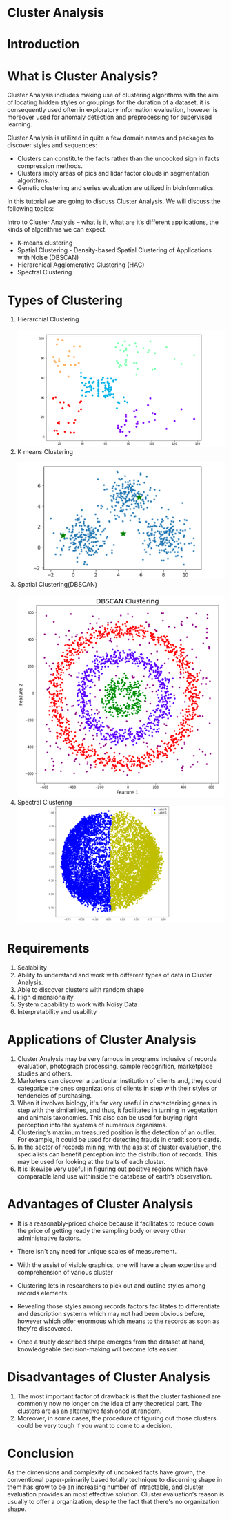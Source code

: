 # Cluster Analysis

# Introduction

# What is Cluster Analysis?
Cluster Analysis includes making use of clustering algorithms with the aim of locating hidden styles or groupings for the duration of a dataset. it is consequently used often in exploratory information evaluation, however is moreover used for anomaly detection and preprocessing for supervised learning.<br>

Cluster Analysis is utilized in quite a few domain names and packages to discover styles and sequences:

* Clusters can constitute the facts rather than the uncooked sign in facts compression methods.
* Clusters imply areas of pics and lidar factor clouds in segmentation algorithms.
* Genetic clustering and series evaluation are utilized in bioinformatics.

In this tutorial we are going to discuss Cluster Analysis. We will discuss the following topics:

Intro to Cluster Analysis – what is it, what are it’s different applications, the kinds of algorithms we can expect.<br>
* K-means clustering
* Spatial Clustering - Density-based Spatial Clustering of Applications with Noise (DBSCAN)
* Hierarchical Agglomerative Clustering (HAC)
* Spectral Clustering

# Types of Clustering
1. Hierarchial Clustering<br><br>
![](Images/Hierarchial%20Clustering.png)<br>
2. K means Clustering<br><br>
![](Images/K%20means%20Clustering.png)<br>
3. Spatial Clustering(DBSCAN)<br><br>
![](Images/Spatial%20clustering.png)<br>
4. Spectral Clustering<br>
 ![](Images/Spectral%20Clustering.png)

# Requirements
1. Scalability
2. Ability to understand and work with different types of data in Cluster Analysis.
3. Able to discover clusters with random shape
4. High dimensionality
5. System capability to work with Noisy Data
6. Interpretability and usability

# Applications of Cluster Analysis
1. Cluster Analysis may be very famous in programs inclusive of records evaluation, photograph processing, sample recognition, marketplace studies and others.
2. Marketers can discover a particular institution of clients and, they could categorize the ones organizations of clients in step with their styles or tendencies of purchasing.
3. When it involves biology, it's far very useful in characterizing genes in step with the similarities, and thus, it facilitates in turning in vegetation and animals taxonomies. This also can be used for buying right perception into the systems of numerous organisms.
4. Clustering’s maximum treasured position is the detection of an outlier. For example, it could be used for detecting frauds in credit score cards.
5. In the sector of records mining, with the assist of cluster evaluation, the specialists can benefit perception into the distribution of records. This may be used for looking at the traits of each cluster.
6. It is likewise very useful in figuring out positive regions which have comparable land use withinside the database of earth’s observation.


# Advantages of Cluster Analysis
* It is a reasonably-priced choice because it facilitates to reduce down the price of getting ready the sampling body or every other administrative factors.
* There isn't any need for unique scales of measurement.
* With the assist of visible graphics, one will have a clean expertise and comprehension of various cluster
* Clustering lets in researchers to pick out and outline styles among records elements. 

* Revealing those styles among records factors facilitates to differentiate and description systems which may not had been obvious before, however which offer enormous which means to the records as soon as they're discovered.

* Once a truely described shape emerges from the dataset at hand, knowledgeable decision-making will become lots easier.

# Disadvantages of Cluster Analysis
1. The most important factor of drawback is that the cluster fashioned are commonly now no longer on the idea of any theoretical part. The clusters are as an alternative fashioned at random.
2. Moreover, in some cases, the procedure of figuring out those clusters could be very tough if you want to come to a decision.

# Conclusion
As the dimensions and complexity of uncooked facts have grown, the conventional paper-primarily based totally technique to discerning shape in them has grow to be an increasing number of intractable, and cluster evaluation provides an most effective solution. Cluster evaluation’s reason is usually to offer a organization, despite the fact that there's no organization shape.
